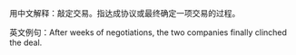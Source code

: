 用中文解释：敲定交易。指达成协议或最终确定一项交易的过程。

英文例句：After weeks of negotiations, the two companies finally clinched the deal.